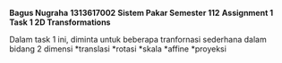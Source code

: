 **Bagus Nugraha**
**1313617002**
**Sistem Pakar Semester 112**
**Assignment 1 Task 1 2D Transformations**

Dalam task 1 ini, diminta untuk beberapa tranfornasi sederhana dalam bidang 2 dimensi
*translasi
*rotasi
*skala
*affine
*proyeksi



